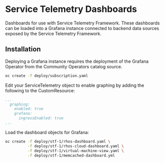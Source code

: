 # Service Telemetry Dashboards

Dashboards for use with Service Telemetry Framework. These dashboards can be
loaded into a Grafana instance connected to backend data sources exposed by the
Service Telemetry Framework.

## Installation

Deploying a Grafana instance requires the deployment of the Grafana Operator
from the Community Operators catalog source.

```bash
oc create -f deploy/subscription.yaml
```

Edit your ServiceTelemetry object to enable graphing by adding the following to
the CustomResource:

```yaml
...
  graphing:
    enabled: true
    grafana:
      ingressEnabled: true
...
```

Load the dashboard objects for Grafana:

```bash
oc create -f deploy/stf-1/rhos-dashboard.yaml \
          -f deploy/stf-1/rhos-cloud-dashboard.yaml \
          -f deploy/stf-1/virtual-machine-view.yaml \
          -f deploy/stf-1/memcached-dashboard.yml
```
